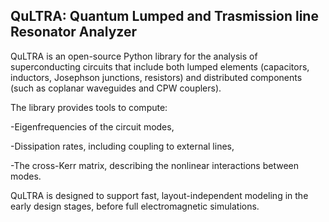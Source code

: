 ## QuLTRA: Quantum Lumped and Trasmission line Resonator Analyzer
QuLTRA is an open-source Python library for the analysis of superconducting circuits that include both lumped elements (capacitors, inductors, Josephson junctions, resistors) and distributed components (such as coplanar waveguides and CPW couplers).

The library provides tools to compute:

-Eigenfrequencies of the circuit modes,

-Dissipation rates, including coupling to external lines,

-The cross-Kerr matrix, describing the nonlinear interactions between modes.

QuLTRA is designed to support fast, layout-independent modeling in the early design stages, before full electromagnetic simulations.


